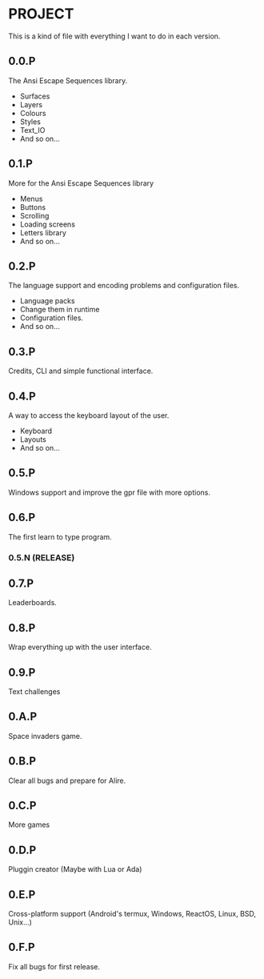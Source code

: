 # PROJECT
This is a kind of file with everything I want to do in each version.

## 0.0.P
The Ansi Escape Sequences library.

   * Surfaces
   * Layers
   * Colours
   * Styles
   * Text_IO
   * And so on...

## 0.1.P
More for the Ansi Escape Sequences library

   * Menus
   * Buttons
   * Scrolling
   * Loading screens
   * Letters library
   * And so on...

## 0.2.P
The language support and encoding problems and configuration files.

   * Language packs
   * Change them in runtime
   * Configuration files.
   * And so on...

## 0.3.P
Credits, CLI and simple functional interface.

## 0.4.P
A way to access the keyboard layout of the user.

   * Keyboard
   * Layouts
   * And so on...


## 0.5.P
Windows support and improve the gpr file with more options.


## 0.6.P
The first learn to type program.

### 0.5.N (RELEASE)


## 0.7.P
Leaderboards.

## 0.8.P
Wrap everything up with the user interface.


## 0.9.P
Text challenges


## 0.A.P
Space invaders game.


## 0.B.P
Clear all bugs and prepare for Alire.


## 0.C.P
More games


## 0.D.P
Pluggin creator (Maybe with Lua or Ada)


## 0.E.P
Cross-platform support (Android's termux, Windows, ReactOS, Linux, BSD, Unix...)


## 0.F.P
Fix all bugs for first release.
